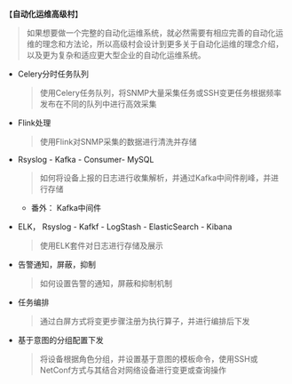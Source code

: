 【**自动化运维高级村**】

> 如果想要做一个完整的自动化运维系统，就必然需要有相应完善的自动化运维的理念和方法论，所以高级村会设计到更多关于自动化运维的理念介绍，以及更为复杂和适应更大型企业的自动化运维系统。 

- Celery分时任务队列

  > 使用Celery任务队列，将SNMP大量采集任务或SSH变更任务根据频率发布在不同的队列中进行高效采集

- Flink处理

  > 使用Flink对SNMP采集的数据进行清洗并存储

- Rsyslog - Kafka - Consumer- MySQL

  > 如何将设备上报的日志进行收集解析，并通过Kafka中间件削峰，并进行存储

  - 番外： Kafka中间件

- ELK， Rsyslog - Kafkf - LogStash - ElasticSearch - Kibana

  > 使用ELK套件对日志进行存储及展示

- 告警通知，屏蔽，抑制

  > 如何设置告警的通知，屏蔽和抑制机制

- 任务编排

  > 通过白屏方式将变更步骤注册为执行算子，并进行编排后下发

- 基于意图的分组配置下发

  > 将设备根据角色分组，并设置基于意图的模板命令，使用SSH或NetConf方式与其结合对网络设备进行变更或查询操作
